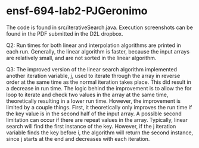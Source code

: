 # ensf-694-lab2-PJGeronimo

The code is found in src/iterativeSearch.java. Execution screenshots can be found in the PDF submitted in the D2L dropbox.

Q2: Run times for both linear and interpolation algorithms are printed in each run. Generally, the linear algorithm is faster, because the input arrays are relatively small, and are not sorted in the linear algorithm.

Q3: The improved version of the linear search algorithm implemented another iteration variable, j, used to iterate through the array in reverse order at the same time as the normal iteration takes place. This did result in a decrease in run time. The logic behind the improvement is to allow the for loop to iterate and check two values in the array at the same time, theoretically resulting in a lower run time. However, the improvement is limited by a couple things. First, it theoretically only improves the run time if the key value is in the second half of the input array. A possible second limitation can occur if there are repeat values in the array. Typically, linear search will find the first instance of the key. However, if the j iteration variable finds the key before i, the algorithm will return the second instance, since j starts at the end and decreases with each iteration.